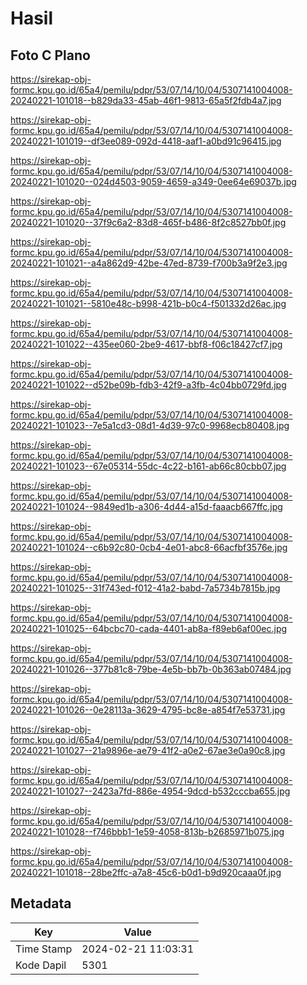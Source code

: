 # Hasil

## Foto C Plano

https://sirekap-obj-formc.kpu.go.id/65a4/pemilu/pdpr/53/07/14/10/04/5307141004008-20240221-101018--b829da33-45ab-46f1-9813-65a5f2fdb4a7.jpg

https://sirekap-obj-formc.kpu.go.id/65a4/pemilu/pdpr/53/07/14/10/04/5307141004008-20240221-101019--df3ee089-092d-4418-aaf1-a0bd91c96415.jpg

https://sirekap-obj-formc.kpu.go.id/65a4/pemilu/pdpr/53/07/14/10/04/5307141004008-20240221-101020--024d4503-9059-4659-a349-0ee64e69037b.jpg

https://sirekap-obj-formc.kpu.go.id/65a4/pemilu/pdpr/53/07/14/10/04/5307141004008-20240221-101020--37f9c6a2-83d8-465f-b486-8f2c8527bb0f.jpg

https://sirekap-obj-formc.kpu.go.id/65a4/pemilu/pdpr/53/07/14/10/04/5307141004008-20240221-101021--a4a862d9-42be-47ed-8739-f700b3a9f2e3.jpg

https://sirekap-obj-formc.kpu.go.id/65a4/pemilu/pdpr/53/07/14/10/04/5307141004008-20240221-101021--5810e48c-b998-421b-b0c4-f501332d26ac.jpg

https://sirekap-obj-formc.kpu.go.id/65a4/pemilu/pdpr/53/07/14/10/04/5307141004008-20240221-101022--435ee060-2be9-4617-bbf8-f06c18427cf7.jpg

https://sirekap-obj-formc.kpu.go.id/65a4/pemilu/pdpr/53/07/14/10/04/5307141004008-20240221-101022--d52be09b-fdb3-42f9-a3fb-4c04bb0729fd.jpg

https://sirekap-obj-formc.kpu.go.id/65a4/pemilu/pdpr/53/07/14/10/04/5307141004008-20240221-101023--7e5a1cd3-08d1-4d39-97c0-9968ecb80408.jpg

https://sirekap-obj-formc.kpu.go.id/65a4/pemilu/pdpr/53/07/14/10/04/5307141004008-20240221-101023--67e05314-55dc-4c22-b161-ab66c80cbb07.jpg

https://sirekap-obj-formc.kpu.go.id/65a4/pemilu/pdpr/53/07/14/10/04/5307141004008-20240221-101024--9849ed1b-a306-4d44-a15d-faaacb667ffc.jpg

https://sirekap-obj-formc.kpu.go.id/65a4/pemilu/pdpr/53/07/14/10/04/5307141004008-20240221-101024--c6b92c80-0cb4-4e01-abc8-66acfbf3576e.jpg

https://sirekap-obj-formc.kpu.go.id/65a4/pemilu/pdpr/53/07/14/10/04/5307141004008-20240221-101025--31f743ed-f012-41a2-babd-7a5734b7815b.jpg

https://sirekap-obj-formc.kpu.go.id/65a4/pemilu/pdpr/53/07/14/10/04/5307141004008-20240221-101025--64bcbc70-cada-4401-ab8a-f89eb6af00ec.jpg

https://sirekap-obj-formc.kpu.go.id/65a4/pemilu/pdpr/53/07/14/10/04/5307141004008-20240221-101026--377b81c8-79be-4e5b-bb7b-0b363ab07484.jpg

https://sirekap-obj-formc.kpu.go.id/65a4/pemilu/pdpr/53/07/14/10/04/5307141004008-20240221-101026--0e28113a-3629-4795-bc8e-a854f7e53731.jpg

https://sirekap-obj-formc.kpu.go.id/65a4/pemilu/pdpr/53/07/14/10/04/5307141004008-20240221-101027--21a9896e-ae79-41f2-a0e2-67ae3e0a90c8.jpg

https://sirekap-obj-formc.kpu.go.id/65a4/pemilu/pdpr/53/07/14/10/04/5307141004008-20240221-101027--2423a7fd-886e-4954-9dcd-b532cccba655.jpg

https://sirekap-obj-formc.kpu.go.id/65a4/pemilu/pdpr/53/07/14/10/04/5307141004008-20240221-101028--f746bbb1-1e59-4058-813b-b2685971b075.jpg

https://sirekap-obj-formc.kpu.go.id/65a4/pemilu/pdpr/53/07/14/10/04/5307141004008-20240221-101018--28be2ffc-a7a8-45c6-b0d1-b9d920caaa0f.jpg


## Metadata

| Key        | Value               |
| ---------- | ------------------- |
| Time Stamp | 2024-02-21 11:03:31 |
| Kode Dapil | 5301                |



